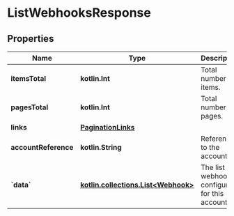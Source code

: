 
# ListWebhooksResponse

## Properties
Name | Type | Description | Notes
------------ | ------------- | ------------- | -------------
**itemsTotal** | **kotlin.Int** | Total number of items. | 
**pagesTotal** | **kotlin.Int** | Total number of pages. | 
**links** | [**PaginationLinks**](PaginationLinks.md) |  |  [optional]
**accountReference** | **kotlin.String** | Reference to the account. |  [optional]
**&#x60;data&#x60;** | [**kotlin.collections.List&lt;Webhook&gt;**](Webhook.md) | The list of webhooks configured for this account. |  [optional]



